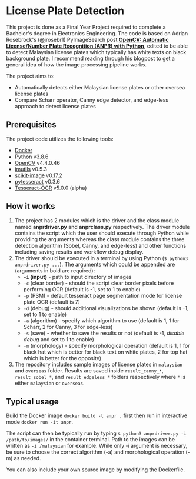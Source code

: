 # License Plate Detection

This project is done as a Final Year Project required to complete a Bachelor's degree in Electronics Engineering. The code is based on Adrian Rosebrock's (@jrosebr1) PyImageSearch post [**OpenCV: Automatic License/Number Plate Recognition (ANPR) with Python**](https://www.pyimagesearch.com/2020/09/21/opencv-automatic-license-number-plate-recognition-anpr-with-python/), edited to be able to detect Malaysian license plates which typically has white texts on black background plate. I recommend reading through his blogpost to get a general idea of how the image processing pipeline works.

The project aims to:

- Automatically detects either Malaysian license plates or other oversea license plates
- Compare Scharr operator, Canny edge detector, and edge-less approach to detect license plates

## Prerequisites

The project code utilizes the following tools:

- [Docker](https://www.docker.com/)
- [Python](https://www.python.org/) v3.8.6
- [OpenCV](https://opencv.org/) v4.4.0.46
- [imutils](https://github.com/jrosebr1/imutils) v0.5.3
- [scikit-image](https://scikit-image.org/) v0.17.2
- [pytesseract](https://github.com/madmaze/pytesseract) v0.3.6
- [Tesseract-OCR](https://tesseract-ocr.github.io/tessdoc/) v5.0.0 (alpha)

## How it works

1. The project has 2 modules which is the driver and the class module named **anprdriver.py** and **anprclass.py** respectively. The driver module contains the script which the user should execute through Python while providing the arguments whereas the class module contains the three detection algorithm (Sobel, Canny, and edge-less) and other functions including saving results and workflow debug display.
2. The driver should be executed in a terminal by using Python (`$ python3 anprdriver.py ...`). The arguments which could be appended are (arguments in bold are required):
   - **`-i` (input)** - path to input directory of images
   - `-c` (clear border) - should the script clear border pixels before performing OCR (default is -1, set to 1 to enable)
   - `-p` (PSM) - default tesseract page segmentation mode for license plate OCR (default is 7)
   - `-d` (debug) - should additional visualizations be shown (default is -1, set to 1 to enable)
   - `-a` (algorithm) - specify which algorithm to use (default is 1, 1 for Scharr, 2 for Canny, 3 for edge-less)
   - `-s` (save) - whether to save the results or not (default is -1, _disable debug_ and set to 1 to enable)
   - `-m` (morphology) - specify morphological operation (default is 1, 1 for black hat which is better for black text on white plates, 2 for top hat which is better for the opposite)
3. The repository includes sample images of license plates in `malaysian` and `overseas` folder. Results are saved inside `result_canny_*`, `result_sobel_*`, and `result_edgeless_*` folders respectively where `*` is either `malaysian` or `overseas`.

## Typical usage

Build the Docker image `docker build -t anpr .` first then run in interactive mode `docker run -it anpr`.

The script can then be typically run by typing `$ python3 anprdriver.py -i /path/to/images/` in the container terminal. Path to the images can be written as `-i /malaysian` for example. While only -i argument is necessary, be sure to choose the correct algorithm (-a) and morphological operation (-m) as needed.

You can also include your own source image by modifying the Dockerfile.
